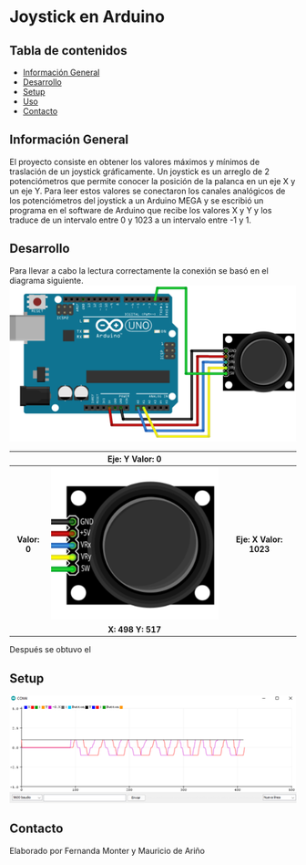 # Joystick en Arduino
## Tabla de contenidos 
* [Información General](#información-general)
* [Desarrollo](#desarrollo)
* [Setup](#setup)
* [Uso](#uso)
* [Contacto](#contacto)
## Información General
El proyecto consiste en obtener los valores máximos y mínimos de traslación de un joystick gráficamente. Un joystick es un arreglo de 2 potenciómetros que permite conocer la posición de la palanca en un eje X y un eje Y. Para leer estos valores se conectaron los canales analógicos de los potenciómetros del joystick a un Arduino MEGA y se escribió un programa en el software de Arduino que recibe los valores X y Y y los traduce de un intervalo entre 0 y 1023 a un intervalo entre -1 y 1.
## Desarrollo
Para llevar a cabo la lectura correctamente la conexión se basó en el diagrama siguiente.
![Diagrama](https://github.com/fmonter11/Joystick-en-Arduino/blob/main/Imagenes/Diagrama.png)

|         |   Eje: Y  Valor: 0   |   |
| :-------------: |:-------------:| :-------------:|
| **Valor: 0**   | ![Joystick](https://github.com/fmonter11/Joystick-en-Arduino/blob/main/Imagenes/JoyTable.png) |**Eje: X   Valor: 1023** |
|     | **X: 498 Y: 517**    |   |

Después se obtuvo el 
## Setup
![Monitor serial](https://github.com/fmonter11/Joystick-en-Arduino/blob/main/Imagenes/Monitor.png)
## Contacto
Elaborado por Fernanda Monter y Mauricio de Ariño
